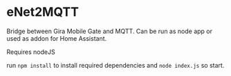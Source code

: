 # eNet2MQTT
Bridge between Gira Mobile Gate and MQTT. Can be run as node app or used as addon for Home Assistant.

Requires nodeJS

run `npm install` to install required dependencies and `node index.js` so start.
